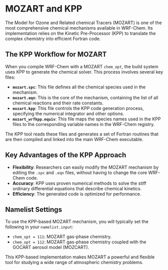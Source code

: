 # MOZART and KPP

The Model for Ozone and Related chemical Tracers (MOZART) is one of the most comprehensive chemical mechanisms available in WRF-Chem. Its implementation relies on the Kinetic Pre-Processor (KPP) to translate the complex chemistry into efficient Fortran code.

## The KPP Workflow for MOZART

When you compile WRF-Chem with a MOZART `chem_opt`, the build system uses KPP to generate the chemical solver. This process involves several key files:

-   **`mozart.spc`**: This file defines all the chemical species used in the mechanism.
-   **`mozart.eqn`**: This is the core of the mechanism, containing the list of all chemical reactions and their rate constants.
-   **`mozart.kpp`**: This file controls the KPP code generation process, specifying the numerical integrator and other options.
-   **`mozart_wrfkpp.equiv`**: This file maps the species names used in the KPP files to the corresponding variable names in the WRF-Chem registry.

The KPP tool reads these files and generates a set of Fortran routines that are then compiled and linked into the main WRF-Chem executable.

## Key Advantages of the KPP Approach

-   **Flexibility**: Researchers can easily modify the MOZART mechanism by editing the `.spc` and `.eqn` files, without having to change the core WRF-Chem code.
-   **Accuracy**: KPP uses proven numerical methods to solve the stiff ordinary differential equations that describe chemical kinetics.
-   **Efficiency**: The generated code is optimized for performance.

## Namelist Settings

To use the KPP-based MOZART mechanism, you will typically set the following in your `namelist.input`:

-   `chem_opt = 111`: MOZART gas-phase chemistry.
-   `chem_opt = 112`: MOZART gas-phase chemistry coupled with the GOCART aerosol model (MOZCART).

This KPP-based implementation makes MOZART a powerful and flexible tool for studying a wide range of atmospheric chemistry problems.

